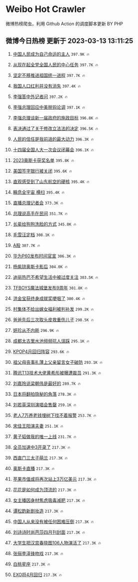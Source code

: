 # Weibo Hot Crawler 



微博热榜爬虫，利用 Github Action 的调度脚本更新 BY PHP 


## 微博今日热榜 更新于 2023-03-13 13:11:25 
1. [中国人民成为自己命运的主人](https://s.weibo.com/weibo?q=%23%E4%B8%AD%E5%9B%BD%E4%BA%BA%E6%B0%91%E6%88%90%E4%B8%BA%E8%87%AA%E5%B7%B1%E5%91%BD%E8%BF%90%E7%9A%84%E4%B8%BB%E4%BA%BA%23&t=31&band_rank=1&Refer=top) `397.9K 🔥` 

1. [从现在起全党全国人民的中心任务](https://s.weibo.com/weibo?q=%23%E4%BB%8E%E7%8E%B0%E5%9C%A8%E8%B5%B7%E5%85%A8%E5%85%9A%E5%85%A8%E5%9B%BD%E4%BA%BA%E6%B0%91%E7%9A%84%E4%B8%AD%E5%BF%83%E4%BB%BB%E5%8A%A1%23&t=31&band_rank=2&Refer=top) `397.7K 🔥` 

1. [坚定不移推进祖国统一进程](https://s.weibo.com/weibo?q=%23%E5%9D%9A%E5%AE%9A%E4%B8%8D%E7%A7%BB%E6%8E%A8%E8%BF%9B%E7%A5%96%E5%9B%BD%E7%BB%9F%E4%B8%80%E8%BF%9B%E7%A8%8B%23&t=31&band_rank=3&Refer=top) `397.7K 🔥` 

1. [我国人口红利并没有消失](https://s.weibo.com/weibo?q=%23%E6%88%91%E5%9B%BD%E4%BA%BA%E5%8F%A3%E7%BA%A2%E5%88%A9%E5%B9%B6%E6%B2%A1%E6%9C%89%E6%B6%88%E5%A4%B1%23&t=31&band_rank=4&Refer=top) `397.4K 🔥` 

1. [李强答中外记者问](https://s.weibo.com/weibo?q=%23%E6%9D%8E%E5%BC%BA%E7%AD%94%E4%B8%AD%E5%A4%96%E8%AE%B0%E8%80%85%E9%97%AE%23&t=31&band_rank=5&Refer=top) `397.2K 🔥` 

1. [李强总理回应中美脱钩论调](https://s.weibo.com/weibo?q=%23%E6%9D%8E%E5%BC%BA%E6%80%BB%E7%90%86%E5%9B%9E%E5%BA%94%E4%B8%AD%E7%BE%8E%E8%84%B1%E9%92%A9%E8%AE%BA%E8%B0%83%23&t=31&band_rank=6&Refer=top) `397.1K 🔥` 

1. [李强总理谈新一届政府的施政目标](https://s.weibo.com/weibo?q=%23%E6%9D%8E%E5%BC%BA%E6%80%BB%E7%90%86%E8%B0%88%E6%96%B0%E4%B8%80%E5%B1%8A%E6%94%BF%E5%BA%9C%E7%9A%84%E6%96%BD%E6%94%BF%E7%9B%AE%E6%A0%87%23&t=31&band_rank=7&Refer=top) `396.8K 🔥` 

1. [表决通过了关于修改立法法的决定](https://s.weibo.com/weibo?q=%23%E8%A1%A8%E5%86%B3%E9%80%9A%E8%BF%87%E4%BA%86%E5%85%B3%E4%BA%8E%E4%BF%AE%E6%94%B9%E7%AB%8B%E6%B3%95%E6%B3%95%E7%9A%84%E5%86%B3%E5%AE%9A%23&t=31&band_rank=8&Refer=top) `396.5K 🔥` 

1. [人民的信任是我前进的最大动力](https://s.weibo.com/weibo?q=%23%E4%BA%BA%E6%B0%91%E7%9A%84%E4%BF%A1%E4%BB%BB%E6%98%AF%E6%88%91%E5%89%8D%E8%BF%9B%E7%9A%84%E6%9C%80%E5%A4%A7%E5%8A%A8%E5%8A%9B%23&t=31&band_rank=9&Refer=top) `396.3K 🔥` 

1. [十四届全国人大一次会议闭幕会](https://s.weibo.com/weibo?q=%23%E5%8D%81%E5%9B%9B%E5%B1%8A%E5%85%A8%E5%9B%BD%E4%BA%BA%E5%A4%A7%E4%B8%80%E6%AC%A1%E4%BC%9A%E8%AE%AE%E9%97%AD%E5%B9%95%E4%BC%9A%23&t=31&band_rank=10&Refer=top) `396.1K 🔥` 

1. [2023奥斯卡获奖名单](https://s.weibo.com/weibo?q=%232023%E5%A5%A5%E6%96%AF%E5%8D%A1%E8%8E%B7%E5%A5%96%E5%90%8D%E5%8D%95%23&t=31&band_rank=11&Refer=top) `395.8K 🔥` 

1. [美国签字银行被关闭](https://s.weibo.com/weibo?q=%23%E7%BE%8E%E5%9B%BD%E7%AD%BE%E5%AD%97%E9%93%B6%E8%A1%8C%E8%A2%AB%E5%85%B3%E9%97%AD%23&t=31&band_rank=12&Refer=top) `395.6K 🔥` 

1. [直观感受到了山东航空的硬核](https://s.weibo.com/weibo?q=%23%E7%9B%B4%E8%A7%82%E6%84%9F%E5%8F%97%E5%88%B0%E4%BA%86%E5%B1%B1%E4%B8%9C%E8%88%AA%E7%A9%BA%E7%9A%84%E7%A1%AC%E6%A0%B8%23&t=31&band_rank=13&Refer=top) `395.4K 🔥` 

1. [瞬息全宇宙 横扫](https://s.weibo.com/weibo?q=%23%E7%9E%AC%E6%81%AF%E5%85%A8%E5%AE%87%E5%AE%99%20%E6%A8%AA%E6%89%AB%23&t=31&band_rank=14&Refer=top) `395.4K 🔥` 

1. [直播总理记者会](https://s.weibo.com/weibo?q=%23%E7%9B%B4%E6%92%AD%E6%80%BB%E7%90%86%E8%AE%B0%E8%80%85%E4%BC%9A%23&t=31&band_rank=15&Refer=top) `373.3K 🔥` 

1. [总理说高手在民间](https://s.weibo.com/weibo?q=%23%E6%80%BB%E7%90%86%E8%AF%B4%E9%AB%98%E6%89%8B%E5%9C%A8%E6%B0%91%E9%97%B4%23&t=31&band_rank=16&Refer=top) `351.7K 🔥` 

1. [长辈给狗狗洗脸的方式](https://s.weibo.com/weibo?q=%23%E9%95%BF%E8%BE%88%E7%BB%99%E7%8B%97%E7%8B%97%E6%B4%97%E8%84%B8%E7%9A%84%E6%96%B9%E5%BC%8F%23&t=31&band_rank=17&Refer=top) `345.0K 🔥` 

1. [毛雪汪定档](https://s.weibo.com/weibo?q=%23%E6%AF%9B%E9%9B%AA%E6%B1%AA%E5%AE%9A%E6%A1%A3%23&t=31&band_rank=18&Refer=top) `308.1K 🔥` 

1. [A股](https://s.weibo.com/weibo?q=A%E8%82%A1&t=31&band_rank=19&Refer=top) `307.7K 🔥` 

1. [华为P60发布时间官宣](https://s.weibo.com/weibo?q=%23%E5%8D%8E%E4%B8%BAP60%E5%8F%91%E5%B8%83%E6%97%B6%E9%97%B4%E5%AE%98%E5%AE%A3%23&t=31&band_rank=20&Refer=top) `306.3K 🔥` 

1. [杨紫琼奥斯卡影后](https://s.weibo.com/weibo?q=%23%E6%9D%A8%E7%B4%AB%E7%90%BC%E5%A5%A5%E6%96%AF%E5%8D%A1%E5%BD%B1%E5%90%8E%23&t=31&band_rank=21&Refer=top) `304.0K 🔥` 

1. [迪丽热巴不希望生活中被过度关注](https://s.weibo.com/weibo?q=%23%E8%BF%AA%E4%B8%BD%E7%83%AD%E5%B7%B4%E4%B8%8D%E5%B8%8C%E6%9C%9B%E7%94%9F%E6%B4%BB%E4%B8%AD%E8%A2%AB%E8%BF%87%E5%BA%A6%E5%85%B3%E6%B3%A8%23&t=31&band_rank=22&Refer=top) `303.5K 🔥` 

1. [TFBOYS魔法城堡发布9周年](https://s.weibo.com/weibo?q=%23TFBOYS%E9%AD%94%E6%B3%95%E5%9F%8E%E5%A0%A1%E5%8F%91%E5%B8%839%E5%91%A8%E5%B9%B4%23&t=31&band_rank=23&Refer=top) `301.8K 🔥` 

1. [洪金宝获终身成就奖哽咽了](https://s.weibo.com/weibo?q=%23%E6%B4%AA%E9%87%91%E5%AE%9D%E8%8E%B7%E7%BB%88%E8%BA%AB%E6%88%90%E5%B0%B1%E5%A5%96%E5%93%BD%E5%92%BD%E4%BA%86%23&t=31&band_rank=24&Refer=top) `300.4K 🔥` 

1. [村集体不给出嫁女福利被判补发](https://s.weibo.com/weibo?q=%23%E6%9D%91%E9%9B%86%E4%BD%93%E4%B8%8D%E7%BB%99%E5%87%BA%E5%AB%81%E5%A5%B3%E7%A6%8F%E5%88%A9%E8%A2%AB%E5%88%A4%E8%A1%A5%E5%8F%91%23&t=31&band_rank=25&Refer=top) `299.2K 🔥` 

1. [爸爸先后三次取头皮救重伤儿子](https://s.weibo.com/weibo?q=%23%E7%88%B8%E7%88%B8%E5%85%88%E5%90%8E%E4%B8%89%E6%AC%A1%E5%8F%96%E5%A4%B4%E7%9A%AE%E6%95%91%E9%87%8D%E4%BC%A4%E5%84%BF%E5%AD%90%23&t=31&band_rank=26&Refer=top) `298.5K 🔥` 

1. [妍珍从不内耗](https://s.weibo.com/weibo?q=%E5%A6%8D%E7%8F%8D%E4%BB%8E%E4%B8%8D%E5%86%85%E8%80%97&t=31&band_rank=27&Refer=top) `296.9K 🔥` 

1. [成都太古里水池频频坑人误踩](https://s.weibo.com/weibo?q=%23%E6%88%90%E9%83%BD%E5%A4%AA%E5%8F%A4%E9%87%8C%E6%B0%B4%E6%B1%A0%E9%A2%91%E9%A2%91%E5%9D%91%E4%BA%BA%E8%AF%AF%E8%B8%A9%23&t=31&band_rank=28&Refer=top) `295.1K 🔥` 

1. [KPOP4月回归阵容](https://s.weibo.com/weibo?q=%23KPOP4%E6%9C%88%E5%9B%9E%E5%BD%92%E9%98%B5%E5%AE%B9%23&t=31&band_rank=29&Refer=top) `293.6K 🔥` 

1. [祖父母丧事礼薄上父亲留言女子破防](https://s.weibo.com/weibo?q=%23%E7%A5%96%E7%88%B6%E6%AF%8D%E4%B8%A7%E4%BA%8B%E7%A4%BC%E8%96%84%E4%B8%8A%E7%88%B6%E4%BA%B2%E7%95%99%E8%A8%80%E5%A5%B3%E5%AD%90%E7%A0%B4%E9%98%B2%23&t=31&band_rank=30&Refer=top) `293.1K 🔥` 

1. [腾讯T13技术大佬黄希彤被曝遭裁员](https://s.weibo.com/weibo?q=%23%E8%85%BE%E8%AE%AFT13%E6%8A%80%E6%9C%AF%E5%A4%A7%E4%BD%AC%E9%BB%84%E5%B8%8C%E5%BD%A4%E8%A2%AB%E6%9B%9D%E9%81%AD%E8%A3%81%E5%91%98%23&t=31&band_rank=31&Refer=top) `291.3K 🔥` 

1. [刘嘉玲说梁朝伟是最好的](https://s.weibo.com/weibo?q=%23%E5%88%98%E5%98%89%E7%8E%B2%E8%AF%B4%E6%A2%81%E6%9C%9D%E4%BC%9F%E6%98%AF%E6%9C%80%E5%A5%BD%E7%9A%84%23&t=31&band_rank=32&Refer=top) `289.7K 🔥` 

1. [日本将翻拍隐秘的角落](https://s.weibo.com/weibo?q=%23%E6%97%A5%E6%9C%AC%E5%B0%86%E7%BF%BB%E6%8B%8D%E9%9A%90%E7%A7%98%E7%9A%84%E8%A7%92%E8%90%BD%23&t=31&band_rank=33&Refer=top) `278.3K 🔥` 

1. [刘若英深圳演唱会售罄](https://s.weibo.com/weibo?q=%23%E5%88%98%E8%8B%A5%E8%8B%B1%E6%B7%B1%E5%9C%B3%E6%BC%94%E5%94%B1%E4%BC%9A%E5%94%AE%E7%BD%84%23&t=31&band_rank=34&Refer=top) `259.1K 🔥` 

1. [老人7万养老钱埋树下找不着报警](https://s.weibo.com/weibo?q=%23%E8%80%81%E4%BA%BA7%E4%B8%87%E5%85%BB%E8%80%81%E9%92%B1%E5%9F%8B%E6%A0%91%E4%B8%8B%E6%89%BE%E4%B8%8D%E7%9D%80%E6%8A%A5%E8%AD%A6%23&t=31&band_rank=35&Refer=top) `253.7K 🔥` 

1. [宋佳王阳演夫妻](https://s.weibo.com/weibo?q=%23%E5%AE%8B%E4%BD%B3%E7%8E%8B%E9%98%B3%E6%BC%94%E5%A4%AB%E5%A6%BB%23&t=31&band_rank=36&Refer=top) `251.1K 🔥` 

1. [黄子韬做我的唯一上线](https://s.weibo.com/weibo?q=%23%E9%BB%84%E5%AD%90%E9%9F%AC%E5%81%9A%E6%88%91%E7%9A%84%E5%94%AF%E4%B8%80%E4%B8%8A%E7%BA%BF%23&t=31&band_rank=37&Refer=top) `231.7K 🔥` 

1. [全员加速中3开录了](https://s.weibo.com/weibo?q=%23%E5%85%A8%E5%91%98%E5%8A%A0%E9%80%9F%E4%B8%AD3%E5%BC%80%E5%BD%95%E4%BA%86%23&t=31&band_rank=38&Refer=top) `217.3K 🔥` 

1. [西直门三太子萌兰](https://s.weibo.com/weibo?q=%E8%A5%BF%E7%9B%B4%E9%97%A8%E4%B8%89%E5%A4%AA%E5%AD%90%E8%90%8C%E5%85%B0&t=31&band_rank=39&Refer=top) `217.3K 🔥` 

1. [奥斯卡直播](https://s.weibo.com/weibo?q=%23%E5%A5%A5%E6%96%AF%E5%8D%A1%E7%9B%B4%E6%92%AD%23&t=31&band_rank=40&Refer=top) `217.3K 🔥` 

1. [苹果市值或将再次站上3万亿美元](https://s.weibo.com/weibo?q=%23%E8%8B%B9%E6%9E%9C%E5%B8%82%E5%80%BC%E6%88%96%E5%B0%86%E5%86%8D%E6%AC%A1%E7%AB%99%E4%B8%8A3%E4%B8%87%E4%BA%BF%E7%BE%8E%E5%85%83%23&t=31&band_rank=41&Refer=top) `217.3K 🔥` 

1. [花花是如何成为顶流的](https://s.weibo.com/weibo?q=%23%E8%8A%B1%E8%8A%B1%E6%98%AF%E5%A6%82%E4%BD%95%E6%88%90%E4%B8%BA%E9%A1%B6%E6%B5%81%E7%9A%84%23&t=31&band_rank=42&Refer=top) `217.3K 🔥` 

1. [女主播因身材焦虑吸毒减肥](https://s.weibo.com/weibo?q=%23%E5%A5%B3%E4%B8%BB%E6%92%AD%E5%9B%A0%E8%BA%AB%E6%9D%90%E7%84%A6%E8%99%91%E5%90%B8%E6%AF%92%E5%87%8F%E8%82%A5%23&t=31&band_rank=43&Refer=top) `217.3K 🔥` 

1. [谭松韵新剧妆造](https://s.weibo.com/weibo?q=%23%E8%B0%AD%E6%9D%BE%E9%9F%B5%E6%96%B0%E5%89%A7%E5%A6%86%E9%80%A0%23&t=31&band_rank=44&Refer=top) `217.3K 🔥` 

1. [中国人从来没有被任何困难压倒](https://s.weibo.com/weibo?q=%23%E4%B8%AD%E5%9B%BD%E4%BA%BA%E4%BB%8E%E6%9D%A5%E6%B2%A1%E6%9C%89%E8%A2%AB%E4%BB%BB%E4%BD%95%E5%9B%B0%E9%9A%BE%E5%8E%8B%E5%80%92%23&t=31&band_rank=45&Refer=top) `217.3K 🔥` 

1. [刘诗诗时尚芭莎四月刊封面](https://s.weibo.com/weibo?q=%23%E5%88%98%E8%AF%97%E8%AF%97%E6%97%B6%E5%B0%9A%E8%8A%AD%E8%8E%8E%E5%9B%9B%E6%9C%88%E5%88%8A%E5%B0%81%E9%9D%A2%23&t=31&band_rank=46&Refer=top) `217.3K 🔥` 

1. [大学生把汉宫春晓图106人物演活了](https://s.weibo.com/weibo?q=%23%E5%A4%A7%E5%AD%A6%E7%94%9F%E6%8A%8A%E6%B1%89%E5%AE%AB%E6%98%A5%E6%99%93%E5%9B%BE106%E4%BA%BA%E7%89%A9%E6%BC%94%E6%B4%BB%E4%BA%86%23&t=31&band_rank=47&Refer=top) `217.3K 🔥` 

1. [张俪李泽锋吻戏](https://s.weibo.com/weibo?q=%23%E5%BC%A0%E4%BF%AA%E6%9D%8E%E6%B3%BD%E9%94%8B%E5%90%BB%E6%88%8F%23&t=31&band_rank=48&Refer=top) `217.3K 🔥` 

1. [白桃星座](https://s.weibo.com/weibo?q=%23%E7%99%BD%E6%A1%83%E6%98%9F%E5%BA%A7%23&t=31&band_rank=49&Refer=top) `217.3K 🔥` 

1. [EXO将4月回归](https://s.weibo.com/weibo?q=%23EXO%E5%B0%864%E6%9C%88%E5%9B%9E%E5%BD%92%23&t=31&band_rank=50&Refer=top) `217.3K 🔥` 

